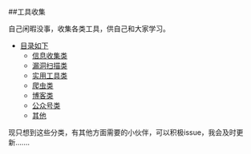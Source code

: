 ##工具收集

自己闲暇没事，收集各类工具，供自己和大家学习。

- [目录如下]()
	- [信息收集类](#信息收集类)
	- [漏洞扫描类](#漏洞扫描类)
	- [实用工具类](#实用工具类)
	- [爬虫类](#爬虫类)
	- [博客类](#博客类)
	- [公众号类](#公众号类)
	- [其他](#其他)
	

现只想到这些分类，有其他方面需要的小伙伴，可以积极issue，我会及时更新.......
